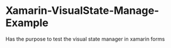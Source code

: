 # Xamarin-VisualState-Manage-Example
Has the purpose to test the visual state manager in xamarin forms

